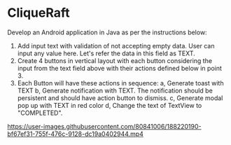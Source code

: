 # CliqueRaft
Develop an Android application in Java as per the instructions below:
1. Add input text with validation of not accepting empty data. User can input any value here. Let's refer the data in this field as TEXT.
2. Create 4 buttons in vertical layout with each button considering the input from the text field above with their actions defined below in point 3.
3. Each Button will have these actions in sequence:
	a, Generate toast with TEXT
	b, Generate notification with TEXT. The notification should be persistent and should have action button to dismiss.
	c, Generate modal pop up with TEXT in red color
	d, Change the text of TextView to "COMPLETED".
	

https://user-images.githubusercontent.com/80841006/188220190-bf67ef31-755f-476c-9128-dc19a0402944.mp4

